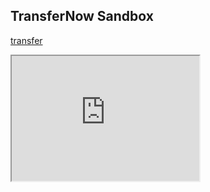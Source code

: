 ## TransferNow Sandbox

[transfer](http://localhost:4200/)

<iframe src="https://qa-ft.onefiserv.net/jsp/backoffice/tnAPI.jsp" height="200" width="300" title="Iframe Example"></iframe>